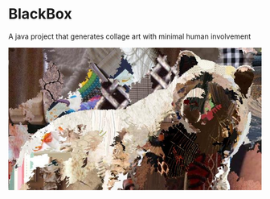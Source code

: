 # BlackBox
A java project that generates collage art with minimal human involvement

![Bear](https://github.com/BitLorax/BlackBox/blob/master/out/production/artwork/bear2.jpg)
